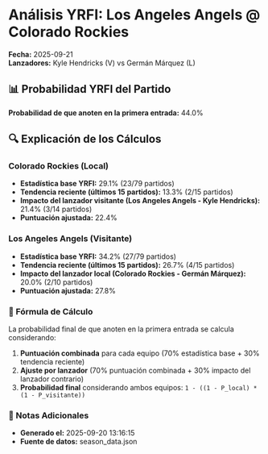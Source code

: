 # Análisis YRFI: Los Angeles Angels @ Colorado Rockies

**Fecha:** 2025-09-21  
**Lanzadores:** Kyle Hendricks (V) vs Germán Márquez (L)

## 📊 Probabilidad YRFI del Partido

**Probabilidad de que anoten en la primera entrada:** 44.0%

## 🔍 Explicación de los Cálculos

### Colorado Rockies (Local)
- **Estadística base YRFI:** 29.1% (23/79 partidos)
- **Tendencia reciente (últimos 15 partidos):** 13.3% (2/15 partidos)
- **Impacto del lanzador visitante (Los Angeles Angels - Kyle Hendricks):** 21.4% (3/14 partidos)
- **Puntuación ajustada:** 22.4%

### Los Angeles Angels (Visitante)
- **Estadística base YRFI:** 34.2% (27/79 partidos)
- **Tendencia reciente (últimos 15 partidos):** 26.7% (4/15 partidos)
- **Impacto del lanzador local (Colorado Rockies - Germán Márquez):** 20.0% (2/10 partidos)
- **Puntuación ajustada:** 27.8%

### 📝 Fórmula de Cálculo

La probabilidad final de que anoten en la primera entrada se calcula considerando:
1. **Puntuación combinada** para cada equipo (70% estadística base + 30% tendencia reciente)
2. **Ajuste por lanzador** (70% puntuación combinada + 30% impacto del lanzador contrario)
3. **Probabilidad final** considerando ambos equipos: `1 - ((1 - P_local) * (1 - P_visitante))`

### 📌 Notas Adicionales

- **Generado el:** 2025-09-20 13:16:15
- **Fuente de datos:** season_data.json
